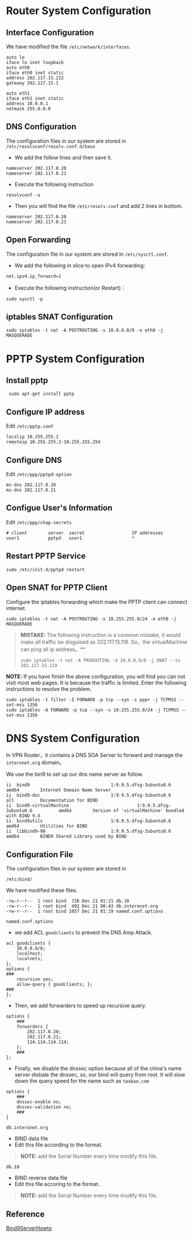 # Router System Configuration
## Interface Configuration
We have modified the file `/etc/network/interfaces`.
```
auto lo
iface lo inet loopback
auto eth0
iface eth0 inet static
address 202.117.15.222
gateway 202.117.15.1

auto eth1
iface eth1 inet static
address 10.0.0.1
netmask 255.0.0.0
```

## DNS Configuration 
The configuration files in our system are stored in `/etc/resolvconf/resolv.conf.d/base`
* We add the follow lines and then save it.
```
nameserver 202.117.0.20
nameserver 202.117.0.21
```
* Execute the following instruction
```
resolvconf -u
```
* Then you will find the file `/etc/resolv.conf` and add 2 lines in bottom.
```
nameserver 202.117.0.20
nameserver 202.117.0.21
```

## Open Forwarding
The configuration file in our system are stored in `/etc/sysctl.conf`.
* We add the following in slice to open IPv4 forwarding:
```
net.ipv4.ip_forward=1
```
* Execute the following instruction(or Restart)：
```
sudo sysctl -p
```
 
## iptables SNAT Configuration
```
sudo iptables -t nat -A POSTROUTING -s 10.0.0.0/8 -o eth0 -j MASQUERADE
```
 
# PPTP System Configuration
 
## Install pptp
```
 sudo apt-get install pptp
```
 
## Configure IP address
 Edit `/etc/pptp.conf`
 ```
localip 10.255.255.1
remoteip 10.255.255.2-10.255.255.254
```

## Configure DNS
Edit `/etc/ppp/pptpd-option`
```
ms-dns 202.117.0.20
ms-dns 202.117.0.21
```

## Configue User's Information
Edit `/etc/ppp/chap-secrets`
```
# client        server  secret                  IP addresses
user1           pptpd   user1                   *
```

## Restart PPTP Service
```
sudo /etc/init.d/pptpd restart
```

## Open SNAT for PPTP Client 
Configure the iptables forwarding which make the PPTP client can connect internet.
```
sudo iptables -t nat -A POSTROUTING -s 10.255.255.0/24 -o eth0 -j MASQUERADE
```

> **MISTAKE:** The following instruction is a common mistake, it would make all traffic be disguised as 202.117.15.119. So，the virtualMachine can ping all ip address。**
> 
> ```
> sudo iptables -t nat -A PREROUTING -d 10.0.0.0/8 -j DNAT --to 202.117.15.119
> ```

 **NOTE:** If you have finish the above configuration, you will find you can not visit most web pages. It is because the traffic is limited. Enter the following instructions to resolve the problem.
```
sudo iptables -t filter -I FORWARD -p tcp --syn -i ppp+ -j TCPMSS --set-mss 1356
sudo iptables -A FORWARD -p tcp --syn -s 10.255.255.0/24 -j TCPMSS --set-mss 1356
```

# DNS System Configuration
In VPN Router，it contains a DNS SOA Server to forward and manage the `interonet.org` domain。

We use the bin9 to set up our dns name server as follow.
```
ii  bind9                               1:9.9.5.dfsg-3ubuntu0.6          amd64        Internet Domain Name Server
ii  bind9-doc                           1:9.9.5.dfsg-3ubuntu0.6          all          Documentation for BIND
ii  bind9-virtualMachine                          1:9.9.5.dfsg-3ubuntu0.6          amd64        Version of 'virtualMachine' bundled with BIND 9.X
ii  bind9utils                          1:9.9.5.dfsg-3ubuntu0.6          amd64        Utilities for BIND
ii  libbind9-90                         1:9.9.5.dfsg-3ubuntu0.6          amd64        BIND9 Shared Library used by BIND
```

## Configuration File
The configuration files in our system are stored in
```
/etc/bind/
```
We have modified these files.
```
-rw-r--r--  1 root bind  726 Dec 21 01:21 db.10
-rw-r--r--  1 root bind  492 Dec 21 00:43 db.interonet.org
-rw-r--r--  1 root bind 1057 Dec 21 01:19 named.conf.options
```
`named.conf.options`
* we add ACL `goodclients` to prevent the DNS Amp Attack.

```
acl goodclients {
    10.0.0.0/8;
    localhost;
    localnets;
};
options {
###
    recursion yes;
    allow-query { goodclients; };
###
};
```

* Then, we add forwarders to speed up recursive query.
```
options {
    ###
    forwarders {
        202.117.0.20;
        202.117.0.21;
        114.114.114.114;
    };
    ###
};
```
* Finally, we disable the dnssec option because all of the china's name server disbale the dnssec, so, our bind will query from root. It will slow down the query speed for the name such as `taobao.com`
```
options {
    ###
    dnssec-enable no;
    dnssec-validation no;
    ###
}
```

`db.interonet.org`
* BIND data file
* Edit this file according to the format.

> **NOTE:** add the Serial Number every time modify this file.

`db.10`
* BIND reverse data file
* Edit this file accoring to the format.

> **NOTE:** add the Serial Number every time modify this file.

## Reference
[Bind9ServerHowto](https://help.ubuntu.com/community/BIND9ServerHowto)